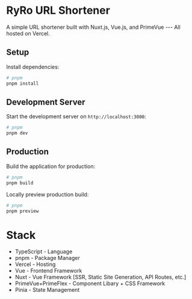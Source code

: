 # RyRo URL Shortener
A simple URL shortener built with Nuxt.js, Vue.js, and PrimeVue --- All hosted on Vercel.

## Setup

Install dependencies:

```bash
# pnpm
pnpm install
```

## Development Server

Start the development server on `http://localhost:3000`:

```bash
# pnpm
pnpm dev
```

## Production

Build the application for production:

```bash
# pnpm
pnpm build
```

Locally preview production build:

```bash
# pnpm
pnpm preview
```

# Stack
* TypeScript - Language
* pnpm - Package Manager
* Vercel - Hosting
* Vue - Frontend Framework
* Nuxt - Vue Framework [SSR, Static Site Generation, API Routes, etc.]
* PrimeVue+PrimeFlex - Component Libary + CSS Framework
* Pinia - State Management

